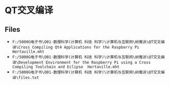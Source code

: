 # QT交叉编译

## Files

- `F:/5000G电子书\O01-数理科学(计算机 科技 科学)\计算机与互联网\树莓派\QT交叉编译\Cross Compiling Qt4 Applications for the Raspberry Pi  Hertaville.mht`
- `F:/5000G电子书\O01-数理科学(计算机 科技 科学)\计算机与互联网\树莓派\QT交叉编译\Development Environment for the Raspberry Pi using a Cross Compiling Toolchain and Eclipse  Hertaville.mht`
- `F:/5000G电子书\O01-数理科学(计算机 科技 科学)\计算机与互联网\树莓派\QT交叉编译\files.txt`
